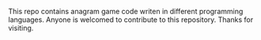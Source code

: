 This repo contains anagram game code writen in different programming languages. Anyone is welcomed to contribute to this repository. Thanks for visiting.
